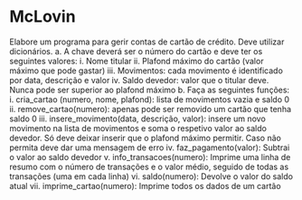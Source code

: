 # McLovin
Elabore um programa para gerir contas de cartão de crédito. Deve utilizar dicionários. a. A chave deverá ser o número do cartão e deve ter os seguintes valores: i. Nome titular ii. Plafond máximo do cartão (valor máximo que pode gastar) iii. Movimentos: cada movimento é identificado por data, descrição e valor iv. Saldo devedor: valor que o titular deve. Nunca pode ser superior ao plafond máximo b. Faça as seguintes funções: i. cria_cartao (numero, nome, plafond): lista de movimentos vazia e saldo 0 ii. remove_cartao(numero): apenas pode ser removido um cartão que tenha saldo 0 iii. insere_movimento(data, descrição, valor): insere um novo movimento na lista de movimentos e soma o respetivo valor ao saldo devedor. Só deve deixar inserir que o plafond máximo permitir. Caso não permita deve dar uma mensagem de erro iv. faz_pagamento(valor): Subtrai o valor ao saldo devedor v. info_transacoes(numero): Imprime uma linha de resumo com o número de transações e o valor médio, seguido de todas as transações (uma em cada linha) vi. saldo(numero): Devolve o valor do saldo atual vii. imprime_cartao(numero): Imprime todos os dados de um cartão

